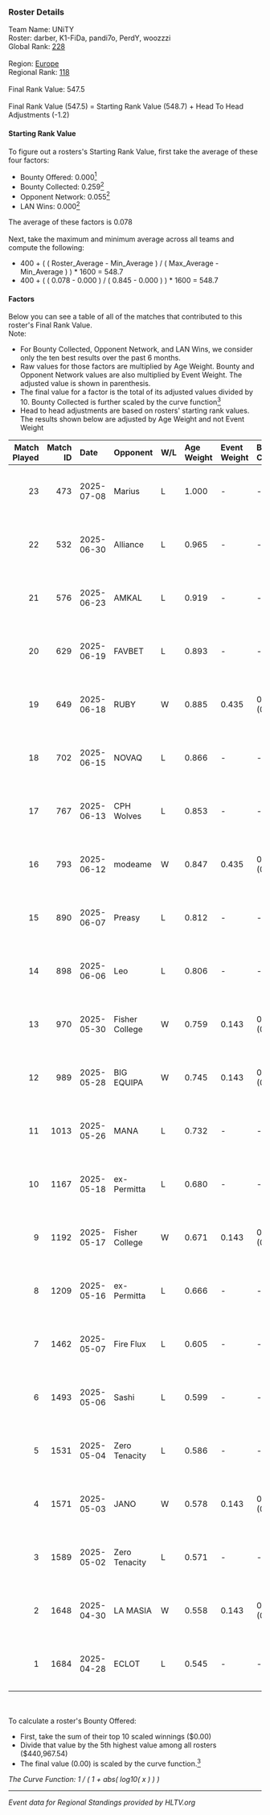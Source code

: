 ### Roster Details<br />
Team Name: UNiTY<br />
Roster: darber, K1-FiDa, pandi7o, PerdY, woozzzi<br />
Global Rank: [228](../../standings_global_2025_08_04.md)<br />
<br />
Region: [Europe]( ../../standings_europe_2025_08_04.md)<br />
Regional Rank: [118]( ../../standings_europe_2025_08_04.md)<br />
<br />
Final Rank Value:  547.5<br />
<br />
Final Rank Value (547.5) = Starting Rank Value (548.7) + Head To Head Adjustments (-1.2)<br />

#### Starting Rank Value<br />
To figure out a rosters's Starting Rank Value, first take the average of these four factors:<br />
- Bounty Offered: 0.000[<sup>1</sup>](#table2)
- Bounty Collected: 0.259[<sup>2</sup>](#table1)
- Opponent Network: 0.055[<sup>2</sup>](#table1)
- LAN Wins: 0.000[<sup>2</sup>](#table1)

The average of these factors is 0.078<br />
<br />
Next, take the maximum and minimum average across all teams and compute the following:<br />
- 400 + ( ( Roster_Average - Min_Average ) / ( Max_Average - Min_Average ) ) * 1600 = 548.7
- 400 + ( ( 0.078 - 0.000 ) / ( 0.845 - 0.000 ) ) * 1600 = 548.7


#### Factors<br />
Below you can see a table of all of the matches that contributed to this roster's Final Rank Value.<br />
Note:<br />

- For Bounty Collected, Opponent Network, and LAN Wins, we consider only the ten best results over the past 6 months.
- Raw values for those factors are multiplied by Age Weight. Bounty and Opponent Network values are also multiplied by Event Weight. The adjusted value is shown in parenthesis.
- The final value for a factor is the total of its adjusted values divided by 10. Bounty Collected is further scaled by the curve function[<sup>3</sup>](#curveFunction)
- Head to head adjustments are based on rosters' starting rank values. The results shown below are adjusted by Age Weight and not Event Weight
<span id="table1"></span><br />


| Match Played | Match ID | Date       | Opponent       | W/L | Age Weight | Event Weight | Bounty Collected | Opponent Network | LAN Wins  | H2H Adj. | Roster                                   |
| -: | -: | :- | :- | :- | :- | :- | :- | :- | :- | -: | :- |
|           23 |      473 | 2025-07-08 | Marius         | L   | 1.000      | -            | -                | -                | -         |    -7.59 | darber, K1-FiDa, pandi7o, PerdY, woozzzi |
|           22 |      532 | 2025-06-30 | Alliance       | L   | 0.965      | -            | -                | -                | -         |    -1.82 | darber, K1-FiDa, pandi7o, PerdY, woozzzi |
|           21 |      576 | 2025-06-23 | AMKAL          | L   | 0.919      | -            | -                | -                | -         |    -5.15 | darber, K1-FiDa, pandi7o, PerdY, woozzzi |
|           20 |      629 | 2025-06-19 | FAVBET         | L   | 0.893      | -            | -                | -                | -         |    -3.99 | darber, K1-FiDa, NEOFRAG, PerdY, woozzzi |
|           19 |      649 | 2025-06-18 | RUBY           | W   | 0.885      | 0.435        | 0.024 (0.009)    | 0.941 (0.362)    | 0 (0.000) |    24.16 | darber, K1-FiDa, NEOFRAG, PerdY, woozzzi |
|           18 |      702 | 2025-06-15 | NOVAQ          | L   | 0.866      | -            | -                | -                | -         |   -10.41 | darber, K1-FiDa, NEOFRAG, PerdY, woozzzi |
|           17 |      767 | 2025-06-13 | CPH Wolves     | L   | 0.853      | -            | -                | -                | -         |    -5.81 | darber, K1-FiDa, NEOFRAG, PerdY, woozzzi |
|           16 |      793 | 2025-06-12 | modeame        | W   | 0.847      | 0.435        | 0.010 (0.004)    | 0.325 (0.120)    | 0 (0.000) |    17.77 | darber, K1-FiDa, NEOFRAG, PerdY, woozzzi |
|           15 |      890 | 2025-06-07 | Preasy         | L   | 0.812      | -            | -                | -                | -         |   -12.33 | darber, K1-FiDa, NEOFRAG, PerdY, woozzzi |
|           14 |      898 | 2025-06-06 | Leo            | L   | 0.806      | -            | -                | -                | -         |   -11.18 | darber, K1-FiDa, NEOFRAG, PerdY, woozzzi |
|           13 |      970 | 2025-05-30 | Fisher College | W   | 0.759      | 0.143        | 0.001 (0.000)    | 0.236 (0.026)    | 0 (0.000) |    15.95 | darber, K1-FiDa, NEOFRAG, PerdY, woozzzi |
|           12 |      989 | 2025-05-28 | BIG EQUIPA     | W   | 0.745      | 0.143        | 0.002 (0.000)    | 0.076 (0.008)    | 0 (0.000) |    14.29 | darber, K1-FiDa, NEOFRAG, PerdY, woozzzi |
|           11 |     1013 | 2025-05-26 | MANA           | L   | 0.732      | -            | -                | -                | -         |   -10.77 | darber, K1-FiDa, NEOFRAG, PerdY, woozzzi |
|           10 |     1167 | 2025-05-18 | ex-Permitta    | L   | 0.680      | -            | -                | -                | -         |   -14.52 | darber, K1-FiDa, NEOFRAG, PerdY, woozzzi |
|            9 |     1192 | 2025-05-17 | Fisher College | W   | 0.671      | 0.143        | 0.001 (0.000)    | 0.236 (0.023)    | 0 (0.000) |    14.79 | darber, K1-FiDa, NEOFRAG, PerdY, woozzzi |
|            8 |     1209 | 2025-05-16 | ex-Permitta    | L   | 0.666      | -            | -                | -                | -         |   -14.57 | darber, K1-FiDa, NEOFRAG, PerdY, woozzzi |
|            7 |     1462 | 2025-05-07 | Fire Flux      | L   | 0.605      | -            | -                | -                | -         |    -4.39 | darber, K1-FiDa, NEOFRAG, PerdY, woozzzi |
|            6 |     1493 | 2025-05-06 | Sashi          | L   | 0.599      | -            | -                | -                | -         |    -1.92 | darber, K1-FiDa, NEOFRAG, PerdY, woozzzi |
|            5 |     1531 | 2025-05-04 | Zero Tenacity  | L   | 0.586      | -            | -                | -                | -         |    -2.70 | darber, K1-FiDa, NEOFRAG, PerdY, woozzzi |
|            4 |     1571 | 2025-05-03 | JANO           | W   | 0.578      | 0.143        | 0.001 (0.000)    | 0.092 (0.008)    | 0 (0.000) |    11.97 | darber, K1-FiDa, NEOFRAG, PerdY, woozzzi |
|            3 |     1589 | 2025-05-02 | Zero Tenacity  | L   | 0.571      | -            | -                | -                | -         |    -2.41 | darber, K1-FiDa, NEOFRAG, PerdY, woozzzi |
|            2 |     1648 | 2025-04-30 | LA MASIA       | W   | 0.558      | 0.143        | 0.008 (0.001)    | 0.023 (0.002)    | 0 (0.000) |    11.15 | darber, K1-FiDa, NEOFRAG, PerdY, woozzzi |
|            1 |     1684 | 2025-04-28 | ECLOT          | L   | 0.545      | -            | -                | -                | -         |    -1.72 | darber, K1-FiDa, NEOFRAG, PerdY, woozzzi |

<br />
<span id="table2"></span><br />
To calculate a roster's Bounty Offered:<br />

- First, take the sum of their top 10 scaled winnings ($0.00)
- Divide that value by the 5th highest value among all rosters ($440,967.54)
- The final value (0.00) is scaled by the curve function.[<sup>3</sup>](#curveFunction)

<span id="curveFunction"></span>_The Curve Function: 1 / ( 1 + abs( log10( x ) ) )_<br />

---
_Event data for Regional Standings provided by HLTV.org_<br />
